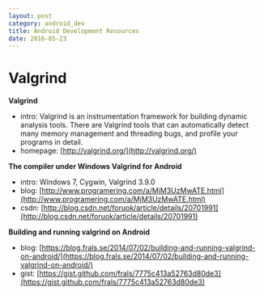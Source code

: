 ```yaml
---
layout: post
category: android_dev
title: Android Development Resources
date: 2016-05-23
---
```


# Valgrind

**Valgrind**

- intro: Valgrind is an instrumentation framework for building dynamic analysis tools. 
There are Valgrind tools that can automatically detect many memory management and threading bugs, 
and profile your programs in detail.
- homepage: [http://valgrind.org/](http://valgrind.org/)

**The compiler under Windows Valgrind for Android**

- intro: Windows 7, Cygwin, Valgrind 3.9.0
- blog: [http://www.programering.com/a/MjM3UzMwATE.html](http://www.programering.com/a/MjM3UzMwATE.html)
- csdn: [http://blog.csdn.net/foruok/article/details/20701991](http://blog.csdn.net/foruok/article/details/20701991)

**Building and running valgrind on Android**

- blog: [https://blog.frals.se/2014/07/02/building-and-running-valgrind-on-android/](https://blog.frals.se/2014/07/02/building-and-running-valgrind-on-android/)
- gist: [https://gist.github.com/frals/7775c413a52763d80de3](https://gist.github.com/frals/7775c413a52763d80de3)